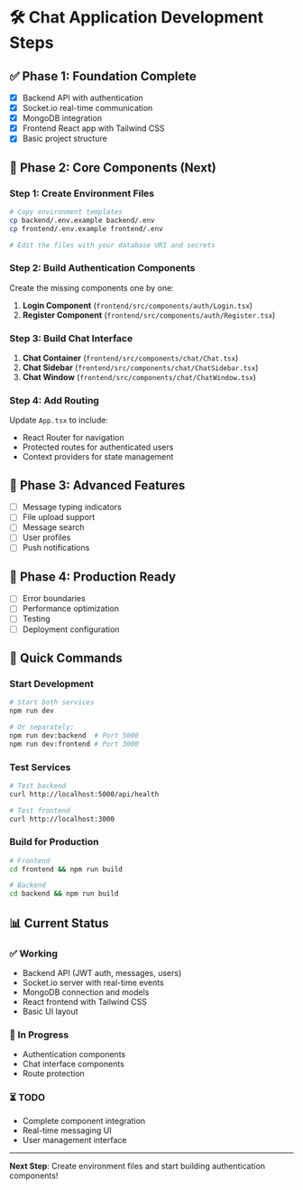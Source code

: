 # 🛠️ Chat Application Development Steps

## ✅ **Phase 1: Foundation Complete**
- [x] Backend API with authentication
- [x] Socket.io real-time communication
- [x] MongoDB integration
- [x] Frontend React app with Tailwind CSS
- [x] Basic project structure

## 🔄 **Phase 2: Core Components (Next)**

### Step 1: Create Environment Files
```bash
# Copy environment templates
cp backend/.env.example backend/.env
cp frontend/.env.example frontend/.env

# Edit the files with your database URI and secrets
```

### Step 2: Build Authentication Components
Create the missing components one by one:

1. **Login Component** (`frontend/src/components/auth/Login.tsx`)
2. **Register Component** (`frontend/src/components/auth/Register.tsx`)

### Step 3: Build Chat Interface
1. **Chat Container** (`frontend/src/components/chat/Chat.tsx`)
2. **Chat Sidebar** (`frontend/src/components/chat/ChatSidebar.tsx`)
3. **Chat Window** (`frontend/src/components/chat/ChatWindow.tsx`)

### Step 4: Add Routing
Update `App.tsx` to include:
- React Router for navigation
- Protected routes for authenticated users
- Context providers for state management

## 🎯 **Phase 3: Advanced Features**
- [ ] Message typing indicators
- [ ] File upload support
- [ ] Message search
- [ ] User profiles
- [ ] Push notifications

## 🚀 **Phase 4: Production Ready**
- [ ] Error boundaries
- [ ] Performance optimization
- [ ] Testing
- [ ] Deployment configuration

## 🔧 **Quick Commands**

### Start Development
```bash
# Start both services
npm run dev

# Or separately:
npm run dev:backend  # Port 5000
npm run dev:frontend # Port 3000
```

### Test Services
```bash
# Test backend
curl http://localhost:5000/api/health

# Test frontend
curl http://localhost:3000
```

### Build for Production
```bash
# Frontend
cd frontend && npm run build

# Backend
cd backend && npm run build
```

## 📊 **Current Status**

### ✅ Working
- Backend API (JWT auth, messages, users)
- Socket.io server with real-time events
- MongoDB connection and models
- React frontend with Tailwind CSS
- Basic UI layout

### 🔄 In Progress
- Authentication components
- Chat interface components
- Route protection

### ⏳ TODO
- Complete component integration
- Real-time messaging UI
- User management interface

---

**Next Step**: Create environment files and start building authentication components! 
